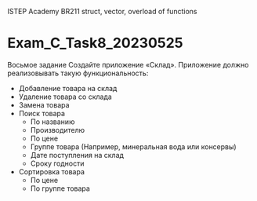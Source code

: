 ISTEP Academy
BR211
struct, vector, overload of functions
# Exam_C_Task8_20230525
Восьмое задание
Создайте приложение «Склад». Приложение должно реализовывать такую
функциональность:
 * Добавление товара на склад
 * Удаление товара со склада
 * Замена товара
 * Поиск товара
    - По названию
    - Производителю
    - По цене
    - Группе товара (Например, минеральная вода или консервы)
    - Дате поступления на склад
    - Сроку годности
 * Сортировка товара
    - По цене
    - По группе товара
